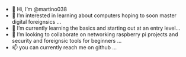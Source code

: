 - 👋 Hi, I’m @martino038
- 👀 I’m interested in learning about computers hoping to soon master digital foreignsics  ...
- 🌱 I’m currently learning the basics and starting out at an entry level...
- 💞️ I’m looking to collaborate on networking raspberry pi projects and security and foreignsic tools for beginners ...
- 📫 you can currently reach me on github ...

<!---
martino038/martino038 is a ✨ special ✨ repository because its `README.md` (this file) appears on your GitHub profile.
You can click the Preview link to take a look at your changes.
--->
